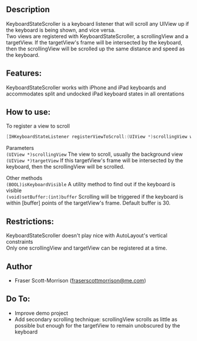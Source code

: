 ## Description

KeyboardStateScroller is a keyboard listener that will scroll any UIView up if the keyboard is being shown, and vice versa.  
Two views are registered with KeyboardStateScroller, a scrollingView and a targetView.  If the targetView's frame will be intersected by the keyboard, then the scrollingView will be scrolled up the same distance and speed as the keyboard.

## Features:

KeyboardStateScroller works with iPhone and iPad keyboards and accommodates split and undocked iPad keyboard states in all orentations

## How to use:

To register a view to scroll
```objective-c
[IHKeyboardStateListener registerViewToScroll:(UIView *)scrollingView with:(UIView *)targetView];
```

Parameters    
```(UIView *)scrollingView```   The view to scroll, usually the background view
```(UIView *)targetView```      If this targetView's frame will be intersected by the keyboard, then the scrollingView will be scrolled.

Other methods    
```(BOOL)isKeyboardVisible```   A utility method to find out if the keyboard is visible  
```(void)setBuffer:(int)buffer``` Scrolling will be triggered if the keyboard is within [buffer] points of the targetView's frame.  Default buffer is 30.

## Restrictions:

KeyboardStateScroller doesn't play nice with AutoLayout's vertical constraints  
Only one scrollingView and targetView can be registered at a time.

## Author

* Fraser Scott-Morrison (fraserscottmorrison@me.com)

## Do To:

* Improve demo project
* Add secondary scrolling technique: scrollingView  scrolls as little as possible but enough for the targetView to remain unobscured by the keyboard 
